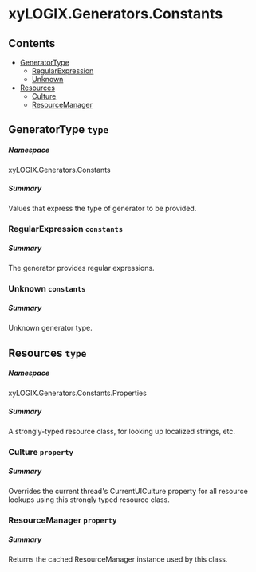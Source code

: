 ﻿<a name='assembly'></a>
# xyLOGIX.Generators.Constants

## Contents

- [GeneratorType](#T-xyLOGIX-Generators-Constants-GeneratorType 'xyLOGIX.Generators.Constants.GeneratorType')
  - [RegularExpression](#F-xyLOGIX-Generators-Constants-GeneratorType-RegularExpression 'xyLOGIX.Generators.Constants.GeneratorType.RegularExpression')
  - [Unknown](#F-xyLOGIX-Generators-Constants-GeneratorType-Unknown 'xyLOGIX.Generators.Constants.GeneratorType.Unknown')
- [Resources](#T-xyLOGIX-Generators-Constants-Properties-Resources 'xyLOGIX.Generators.Constants.Properties.Resources')
  - [Culture](#P-xyLOGIX-Generators-Constants-Properties-Resources-Culture 'xyLOGIX.Generators.Constants.Properties.Resources.Culture')
  - [ResourceManager](#P-xyLOGIX-Generators-Constants-Properties-Resources-ResourceManager 'xyLOGIX.Generators.Constants.Properties.Resources.ResourceManager')

<a name='T-xyLOGIX-Generators-Constants-GeneratorType'></a>
## GeneratorType `type`

##### Namespace

xyLOGIX.Generators.Constants

##### Summary

Values that express the type of generator to be provided.

<a name='F-xyLOGIX-Generators-Constants-GeneratorType-RegularExpression'></a>
### RegularExpression `constants`

##### Summary

The generator provides regular expressions.

<a name='F-xyLOGIX-Generators-Constants-GeneratorType-Unknown'></a>
### Unknown `constants`

##### Summary

Unknown generator type.

<a name='T-xyLOGIX-Generators-Constants-Properties-Resources'></a>
## Resources `type`

##### Namespace

xyLOGIX.Generators.Constants.Properties

##### Summary

A strongly-typed resource class, for looking up localized strings, etc.

<a name='P-xyLOGIX-Generators-Constants-Properties-Resources-Culture'></a>
### Culture `property`

##### Summary

Overrides the current thread's CurrentUICulture property for all
  resource lookups using this strongly typed resource class.

<a name='P-xyLOGIX-Generators-Constants-Properties-Resources-ResourceManager'></a>
### ResourceManager `property`

##### Summary

Returns the cached ResourceManager instance used by this class.

